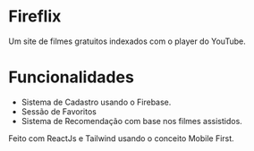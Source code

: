 
# Fireflix
Um site de filmes gratuitos indexados com o player do YouTube.

# Funcionalidades
- Sistema de Cadastro usando o Firebase.
- Sessão de Favoritos
- Sistema de Recomendação com base nos filmes assistidos.
  
Feito com ReactJs e Tailwind usando o conceito Mobile First.
